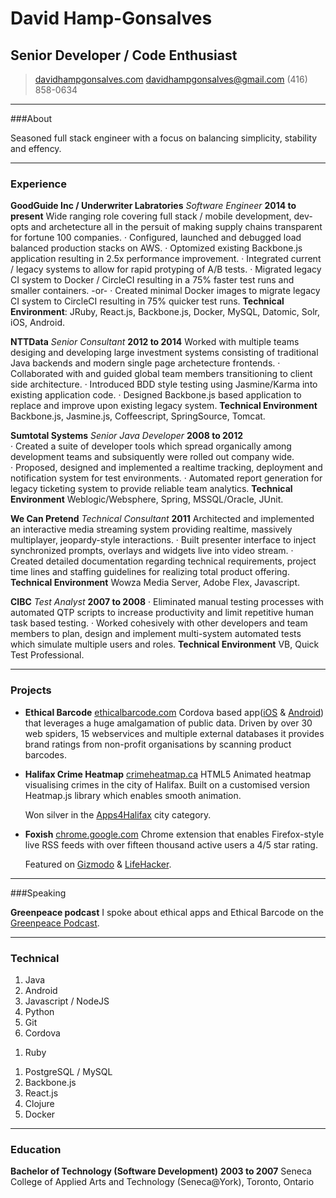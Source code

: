 # David Hamp-Gonsalves
## Senior Developer / Code Enthusiast

> [davidhampgonsalves.com](http://www.davidhampgonsalves.com)
> [davidhampgonsalves@gmail.com](mailto:davidhampgonsalves@gmail.com)
> (416) 858-0634

-------

###About

Seasoned full stack engineer with a focus on balancing simplicity, stability and effency. 

<!--Seasoned full stack engineer with a history of professional and open source contributions in a broad range of technigical and business environments. 
I am at my most comfortable in modern codebases on solving challenging problems. From backends to the various encarnations of frontends I have gone where the problems have dictated honing my ability to quickly adopt new technical environments. 
Full stack engineer who has done a bit of everything. From browser extensions to mobile development I have brought noumourous products to market  
-->

-------

### Experience

**GoodGuide Inc / Underwriter Labratories** *Software Engineer* __2014 to present__
  Wide ranging role covering full stack / mobile development, dev-opts and archetecture all in the persuit of making supply chains transparent for fortune 100 companies.
  &middot; Configured, launched and debugged load balanced production stacks on AWS.
  &middot; Optomized existing Backbone.js application resulting in 2.5x performance improvement.
  &middot; Integrated current / legacy systems to allow for rapid protyping of A/B tests.
  &middot; Migrated legacy CI system to Docker / CircleCI resulting in a 75% faster test runs and smaller containers. 
-or-
  &middot; Created minimal Docker images to migrate legacy CI system to CircleCI resulting in 75% quicker test runs.
	**Technical Environment**: JRuby, React.js, Backbone.js, Docker, MySQL, Datomic, Solr, iOS, Android.

**NTTData** *Senior Consultant* __2012 to 2014__
	Worked with multiple teams desiging and developing large investment systems consisting of traditional Java backends and  modern single page archetecture frontends.
	&middot; Collaborated with and guided global team members transitioning to client side architecture.
	&middot; Introduced BDD style testing using Jasmine/Karma into existing application code.
	&middot; Designed Backbone.js based application to replace and improve upon existing legacy system.
	**Technical Environment** Backbone.js, Jasmine.js, Coffeescript, SpringSource, Tomcat.

**Sumtotal Systems** *Senior Java Developer* __2008 to 2012__  
  &middot; Created a suite of developer tools which spread organically among development teams and subsiquently were rolled out company wide.  
	&middot; Proposed, designed and implemented a realtime tracking, deployment and notification system for test environments.
	&middot; Automated report generation for legacy ticketing system to provide reliable team analytics.
	**Technical Environment** Weblogic/Websphere, Spring, MSSQL/Oracle, JUnit.

**We Can Pretend** *Technical Consultant* __2011__
	Architected and implemented an interactive media streaming system providing realtime, massively multiplayer, jeopardy-style interactions.
	&middot; Built presenter interface to inject synchronized prompts, overlays and widgets live into video stream.
	&middot; Created detailed documentation regarding technical requirements, project time lines and staffing guidelines for realizing total product offering.
	**Technical Environment** Wowza Media Server, Adobe Flex, Javascript.


<!--
**Redline Distribution** *Web Application Developer* __2008__
	&middot; Wrote a versatile Java EE based, database-driven, e-commerce system for the real time sale, processing and shipping of products available from external distributors such as Baker-Taylor and DeepDiscount.
	&middot; The system interfaced with external distributors to ensure current inventory, status and price and used AJAX rich components to improve usability, convenience and efficiency.
	**Technical Environment** JBoss, Seam, MySQL, Hibernate, JSF, RichFaces, EJB.
-->

**CIBC** *Test Analyst* __2007 to 2008__
	&middot; Eliminated manual testing processes with automated QTP scripts to increase productivity and limit repetitive human task based testing.
	&middot; Worked cohesively with other developers and team members to plan, design and implement multi-system automated tests which simulate multiple users and roles.
	**Technical Environment** VB, Quick Test Professional.

------

### Projects

* **Ethical Barcode**
	<a href=http://www.ethicalbarcode.com class=not-printed>ethicalbarcode.com</a>
	Cordova based app([iOS](https://itunes.apple.com/us/app/ethical-barcode/id741605912?ls=1&mt=8) & [Android](https://play.google.com/store/apps/details?id=com.davidhampgonsalves.ethicalbarcode)) that leverages a huge amalgamation of public data. Driven by over 30 web spiders, 15 webservices and multiple external databases it provides brand ratings from non-profit organisations by scanning product barcodes.

* **Halifax Crime Heatmap**
	<a href=http://www.crimeheatmap.ca class=not-printed>crimeheatmap.ca</a>
	HTML5 Animated heatmap visualising crimes in the city of Halifax. Built on a customised version Heatmap.js library which enables smooth animation. 
  
  Won silver in the [Apps4Halifax](http://apps4halifax.ca/) city category.

* **Foxish**
	<a href=https://chrome.google.com/webstore/detail/jpgagcapnkccceppgljfpoadahaopjdb class=not-printed>chrome.google.com</a>
	Chrome extension that enables Firefox-style live RSS feeds with over fifteen thousand active users a 4/5 star rating. 

  Featured on [Gizmodo](http://gizmodo.com/5609633/10-add+ons-you-have-to-know-about-for-google-chrome) & [LifeHacker](http://lifehacker.com/5603602/foxish-live-rss-adds-live-bookmarks-to-google-chrome).

------

###Speaking

**Greenpeace podcast**
  I spoke about ethical apps and Ethical Barcode on the [Greenpeace Podcast](https://soundcloud.com/greenpeace-canada/an-app-for-choosing-ethical-foods).
 
------

### Technical

1. Java
1. Android
1. Javascript / NodeJS
1. Python
1. Git
1. Cordova
<!-- 1. Spring / Wicket -->
1. Ruby
<!-- 1. Weblogic / Websphere -->
<!-- 1. Tomcat / Jetty -->
<!-- 1. Oracle DB / MSSQL -->
1. PostgreSQL / MySQL
1. Backbone.js
1. React.js
1. Clojure
1. Docker

------

### Education

**Bachelor of Technology (Software Development)** __2003 to 2007__
	Seneca College of Applied Arts and Technology (Seneca@York), Toronto, Ontario
